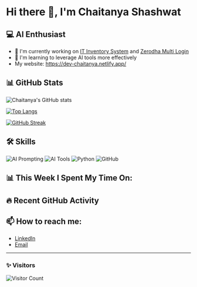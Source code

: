 # Hi there 👋, I'm Chaitanya Shashwat

## 💻 AI Enthusiast

- 🔭 I'm currently working on [IT Inventory System](https://github.com/Chaitanya-cpc/it-inventory-system) and [Zerodha Multi Login](https://github.com/Chaitanya-cpc/zerodha-multi-login)
- 🌱 I'm learning to leverage AI tools more effectively
- My website: https://dev-chaitanya.netlify.app/

## 📊 GitHub Stats

![Chaitanya's GitHub stats](https://github-readme-stats.vercel.app/api?username=Chaitanya-cpc&show_icons=true&theme=radical)

[![Top Langs](https://github-readme-stats.vercel.app/api/top-langs/?username=Chaitanya-cpc&layout=compact&theme=radical)](https://github.com/anuraghazra/github-readme-stats)

[![GitHub Streak](https://github-readme-streak-stats.herokuapp.com/?user=Chaitanya-cpc&theme=radical)](https://git.io/streak-stats)

## 🛠️ Skills

![AI Prompting](https://img.shields.io/badge/-AI%20Prompting-FF6F61?style=flat-square)
![AI Tools](https://img.shields.io/badge/-AI%20Tools-6E0DD0?style=flat-square)
![Python](https://img.shields.io/badge/-Python-3776AB?style=flat-square&logo=Python&logoColor=white)
![GitHub](https://img.shields.io/badge/-GitHub-181717?style=flat-square&logo=github)

## 📊 This Week I Spent My Time On:
<!--START_SECTION:waka-->
<!--END_SECTION:waka-->

## 🔥 Recent GitHub Activity
<!--START_SECTION:activity-->
<!--END_SECTION:activity-->

## 📫 How to reach me:
- [LinkedIn](https://www.linkedin.com/in/chaitanya-shashwat/)
- [Email](mailto:chaitanya@cpcmail.in)

---

### ✨ Visitors
![Visitor Count](https://profile-counter.glitch.me/Chaitanya-cpc/count.svg)
